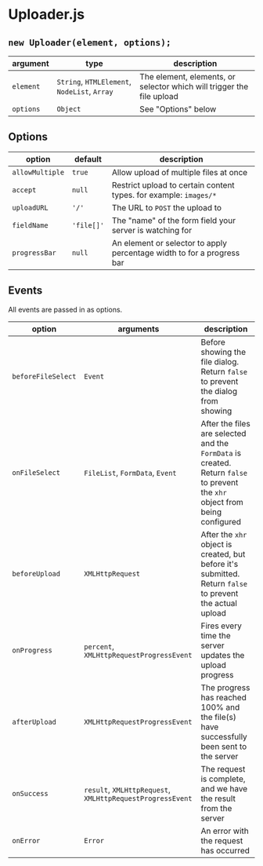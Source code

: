 # Uploader.js

## `new Uploader(element, options);`

| argument | type | description |
| --- | --- | --- |
| `element` | `String`, `HTMLElement`, `NodeList`, `Array` | The element, elements, or selector which will trigger the file upload |
| `options` | `Object` | See "Options" below |

## Options

| option | default | description |
| --- | --- | --- |
| `allowMultiple` | `true` | Allow upload of multiple files at once |
| `accept` | `null` | Restrict upload to certain content types. for example: `images/*` |
| `uploadURL` | `'/'` | The URL to `POST` the upload to |
| `fieldName` | `'file[]'` | The "name" of the form field your server is watching for |
| `progressBar` | `null` | An element or selector to apply percentage width to for a progress bar |

## Events

All events are passed in as options.

| option | arguments | description |
| --- | --- | --- |
| `beforeFileSelect` | `Event` | Before showing the file dialog. Return `false` to prevent the dialog from showing |
| `onFileSelect` | `FileList`, `FormData`, `Event` | After the files are selected and the `FormData` is created. Return `false` to prevent the `xhr` object from being configured |
| `beforeUpload` | `XMLHttpRequest` | After the `xhr` object is created, but before it's submitted. Return `false` to prevent the actual upload |
| `onProgress` | `percent`, `XMLHttpRequestProgressEvent` | Fires every time the server updates the upload progress |
| `afterUpload` | `XMLHttpRequestProgressEvent` | The progress has reached 100% and the file(s) have successfully been sent to the server |
| `onSuccess` | `result`, `XMLHttpRequest`, `XMLHttpRequestProgressEvent` | The request is complete, and we have the result from the server |
| `onError` | `Error` | An error with the request has occurred |
